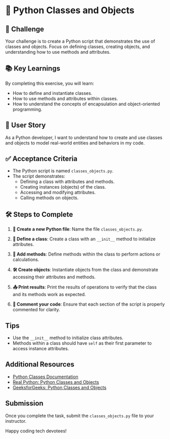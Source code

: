 # 🐍 Python Classes and Objects

## 🎯 Challenge

Your challenge is to create a Python script that demonstrates the use of classes and objects. Focus on defining classes, creating objects, and understanding how to use methods and attributes.

## 📚 Key Learnings

By completing this exercise, you will learn:

- How to define and instantiate classes.
- How to use methods and attributes within classes.
- How to understand the concepts of encapsulation and object-oriented programming.

## 👤 User Story

As a Python developer, I want to understand how to create and use classes and objects to model real-world entities and behaviors in my code.

## ✅ Acceptance Criteria

- The Python script is named `classes_objects.py`.
- The script demonstrates:
  - Defining a class with attributes and methods.
  - Creating instances (objects) of the class.
  - Accessing and modifying attributes.
  - Calling methods on objects.

## 🛠️ Steps to Complete

1. **📁 Create a new Python file**: Name the file `classes_objects.py`.

2. **📜 Define a class**: Create a class with an `__init__` method to initialize attributes.

3. **🔧 Add methods**: Define methods within the class to perform actions or calculations.

4. **🛠️ Create objects**: Instantiate objects from the class and demonstrate accessing their attributes and methods.

5. **📤 Print results**: Print the results of operations to verify that the class and its methods work as expected.

6. **💬 Comment your code**: Ensure that each section of the script is properly commented for clarity.

## Tips

- Use the `__init__` method to initialize class attributes.
- Methods within a class should have `self` as their first parameter to access instance attributes.

## Additional Resources

- [Python Classes Documentation](https://docs.python.org/3/tutorial/classes.html)
- [Real Python: Python Classes and Objects](https://realpython.com/python-classes/)
- [GeeksforGeeks: Python Classes and Objects](https://www.geeksforgeeks.org/python-classes-and-objects/)

## Submission

Once you complete the task, submit the `classes_objects.py` file to your instructor.

Happy coding tech devotees!